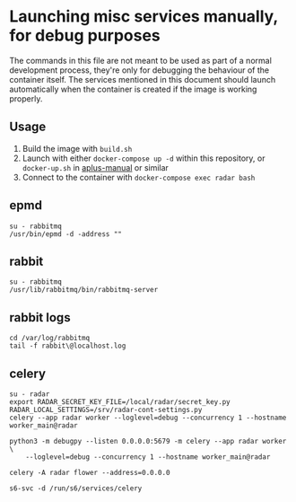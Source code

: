 # Launching misc services manually, for debug purposes

The commands in this file are not meant to be used as part of a normal
development process, they're only for debugging the behaviour of the container
itself. The services mentioned in this document should launch automatically
when the container is created if the image is working properly.

## Usage

1. Build the image with `build.sh`
2. Launch with either `docker-compose up -d` within this repository, or
   `docker-up.sh` in [aplus-manual](https://github.com/apluslms/aplus-manual) or
   similar
3. Connect to the container with `docker-compose exec radar bash`

## epmd

```shell
su - rabbitmq
/usr/bin/epmd -d -address ""
```

## rabbit

```shell
su - rabbitmq
/usr/lib/rabbitmq/bin/rabbitmq-server
```

## rabbit logs

```shell
cd /var/log/rabbitmq
tail -f rabbit\@localhost.log
```

## celery

```shell
su - radar
export RADAR_SECRET_KEY_FILE=/local/radar/secret_key.py RADAR_LOCAL_SETTINGS=/srv/radar-cont-settings.py
celery --app radar worker --loglevel=debug --concurrency 1 --hostname worker_main@radar

python3 -m debugpy --listen 0.0.0.0:5679 -m celery --app radar worker \
    --loglevel=debug --concurrency 1 --hostname worker_main@radar

celery -A radar flower --address=0.0.0.0

s6-svc -d /run/s6/services/celery
```
